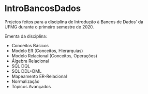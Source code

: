 # IntroBancosDados
Projetos feitos para a disciplina de Introdução à Bancos de Dados' da UFMG durante o primeiro semestre de 2020.

Ementa da disciplina:
- Conceitos Básicos
- Modelo ER (Conceitos, Hierarquias)
- Modelo Relacional (Conceitos, Operações)
- Álgebra Relacional 
- SQL DQL
- SQL DDL+DML 
- Mapeamento ER-Relacional
- Normalização
- Tópicos Avançados

